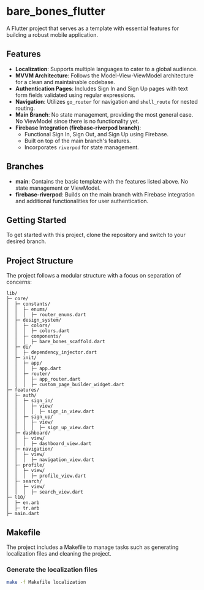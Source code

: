 # bare_bones_flutter

A Flutter project that serves as a template with essential features for building a robust mobile application.

## Features

- **Localization**: Supports multiple languages to cater to a global audience.
- **MVVM Architecture**: Follows the Model-View-ViewModel architecture for a clean and maintainable codebase.
- **Authentication Pages**: Includes Sign In and Sign Up pages with text form fields validated using regular expressions.
- **Navigation**: Utilizes `go_router` for navigation and `shell_route` for nested routing.
- **Main Branch**: No state management, providing the most general case. No ViewModel since there is no functionality yet.
- **Firebase Integration (firebase-riverpod branch)**: 
  - Functional Sign In, Sign Out, and Sign Up using Firebase.
  - Built on top of the main branch's features.
  - Incorporates `riverpod` for state management.

## Branches

- **main**: Contains the basic template with the features listed above. No state management or ViewModel.
- **firebase-riverpod**: Builds on the main branch with Firebase integration and additional functionalities for user authentication.

## Getting Started

To get started with this project, clone the repository and switch to your desired branch.

## Project Structure

The project follows a modular structure with a focus on separation of concerns:

    lib/
    ├─ core/
    │  ├─ constants/
    │  │  ├─ enums/
    │  │  │  ├─ router_enums.dart
    │  ├─ design_system/
    │  │  ├─ colors/
    │  │  │  ├─ colors.dart
    │  │  ├─ components/
    │  │  │  ├─ bare_bones_scaffold.dart
    │  ├─ di/
    │  │  ├─ dependency_injector.dart
    │  ├─ init/
    │  │  ├─ app/
    │  │  │  ├─ app.dart
    │  │  ├─ router/
    │  │  │  ├─ app_router.dart
    │  │  │  ├─ custom_page_builder_widget.dart
    ├─ features/
    │  ├─ auth/
    │  │  ├─ sign_in/
    │  │  │  ├─ view/
    │  │  │  │  ├─ sign_in_view.dart
    │  │  ├─ sign_up/
    │  │  │  ├─ view/
    │  │  │  │  ├─ sign_up_view.dart
    │  ├─ dashboard/
    │  │  ├─ view/
    │  │  │  ├─ dashboard_view.dart
    │  ├─ navigation/
    │  │  ├─ view/
    │  │  │  ├─ navigation_view.dart
    │  ├─ profile/
    │  │  ├─ view/
    │  │  │  ├─ profile_view.dart
    │  ├─ search/
    │  │  ├─ view/
    │  │  │  ├─ search_view.dart
    ├─ l10/
    │  ├─ en.arb
    │  ├─ tr.arb
    ├─ main.dart


## Makefile

The project includes a Makefile to manage tasks such as generating localization files and cleaning the project.

### Generate the localization files

```sh
make -f Makefile localization
```

